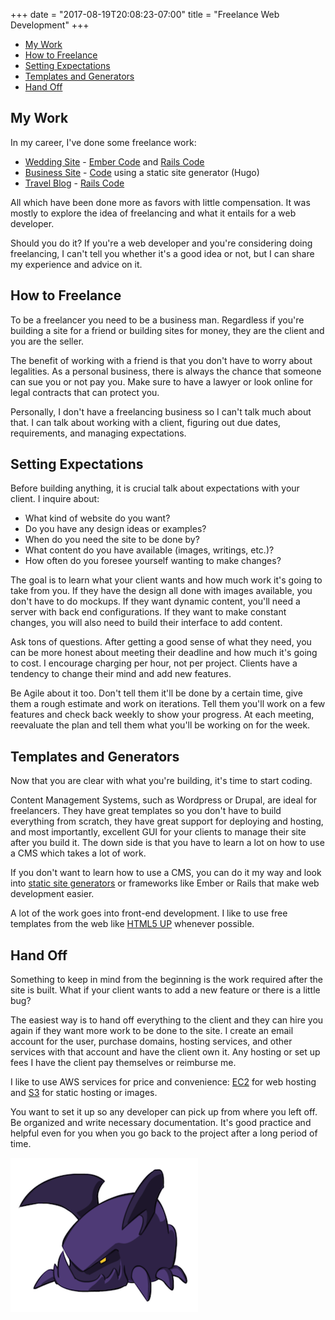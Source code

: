 +++
date = "2017-08-19T20:08:23-07:00"
title = "Freelance Web Development"
+++

- [My Work](/blog/freelance-web-development/#my-work)
- [How to Freelance](/blog/freelance-web-development/#how-to-freelance)
- [Setting Expectations](/blog/freelance-web-development/#setting-expectations)
- [Templates and Generators](/blog/freelance-web-development/#templates-and-generators)
- [Hand Off](/blog/freelance-web-development/#hand-off)

## My Work

In my career, I've done some freelance work:

- [Wedding Site](http://leviandangie.bertoort.com/) - [Ember Code](https://bitbucket.org/bertoort/front-end-levi-and-angie) and [Rails Code](https://bitbucket.org/bertoort/back-end-levi-and-angie)
- [Business Site](https://numinousbodywork.com/) - [Code](https://github.com/bertoort/numinousbodywork) using a static site generator (Hugo)
- [Travel Blog](http://rjtravels.world/) - [Rails Code](https://github.com/bertoort/rj-travels)

All which have been done more as favors with little compensation. It was mostly to explore the idea of freelancing
and what it entails for a web developer.

Should you do it? If you're a web developer and you're considering doing freelancing, I can't tell you whether it's
a good idea or not, but I can share my experience and advice on it.

## How to Freelance

To be a freelancer you need to be a business man. Regardless if you're building a site for a friend or building sites for
money, they are the client and you are the seller.

The benefit of working with a friend is that you don't have to worry about legalities. As a personal business, there is
always the chance that someone can sue you or not pay you. Make sure to have a lawyer or look online for legal
contracts that can protect you.

Personally, I don't have a freelancing business so I can't talk much about that. I can talk about working with a client,
figuring out due dates, requirements, and managing expectations.

## Setting Expectations

Before building anything, it is crucial talk about expectations with your client. I inquire about:

- What kind of website do you want?
- Do you have any design ideas or examples?
- When do you need the site to be done by?
- What content do you have available (images, writings, etc.)?
- How often do you foresee yourself wanting to make changes?

The goal is to learn what your client wants and how much work it's going to take from you. If they have the design all
done with images available, you don't have to do mockups. If they want dynamic content, you'll need a server with back
end configurations. If they want to make constant changes, you will also need to build their interface to add content.

Ask tons of questions. After getting a good sense of what they need, you can be more honest about meeting their deadline
and how much it's going to cost. I encourage charging per hour, not per project. Clients have a tendency to change their
mind and add new features.

Be Agile about it too. Don't tell them it'll be done by a certain time, give them a rough estimate and work on iterations.
Tell them you'll work on a few features and check back weekly to show your progress. At each meeting, reevaluate the plan
and tell them what you'll be working on for the week.

## Templates and Generators

Now that you are clear with what you're building, it's time to start coding.

Content Management Systems, such as Wordpress or Drupal, are ideal for freelancers. They have great templates so
you don't have to build everything from scratch, they have great support for deploying and hosting, and most importantly,
excellent GUI for your clients to manage their site after you build it. The down side is that you have to learn a lot on
how to use a CMS which takes a lot of work.

If you don't want to learn how to use a CMS, you can do it my way and look into [static site generators](https://www.staticgen.com/)
or frameworks like Ember or Rails that make web development easier.

A lot of the work goes into front-end development. I like to use free templates from the web like [HTML5 UP](https://html5up.net/)
whenever possible.

## Hand Off

Something to keep in mind from the beginning is the work required after the site is built. What if your client wants
to add a new feature or there is a little bug?

The easiest way is to hand off everything to the client and they can hire you again if they want more work to be done
to the site. I create an email account for the user, purchase domains, hosting services, and other services with that
account and have the client own it. Any hosting or set up fees I have the client pay themselves or reimburse me.

I like to use AWS services for price and convenience: [EC2](https://aws.amazon.com/ec2/) for web hosting and [S3](https://aws.amazon.com/s3/) for static hosting or images.

You want to set it up so any developer can pick up from where you left off. Be organized and write necessary documentation.
It's good practice and helpful even for you when you go back to the project after a long period of time.

![gopher](img/starcrafts_3.png)
